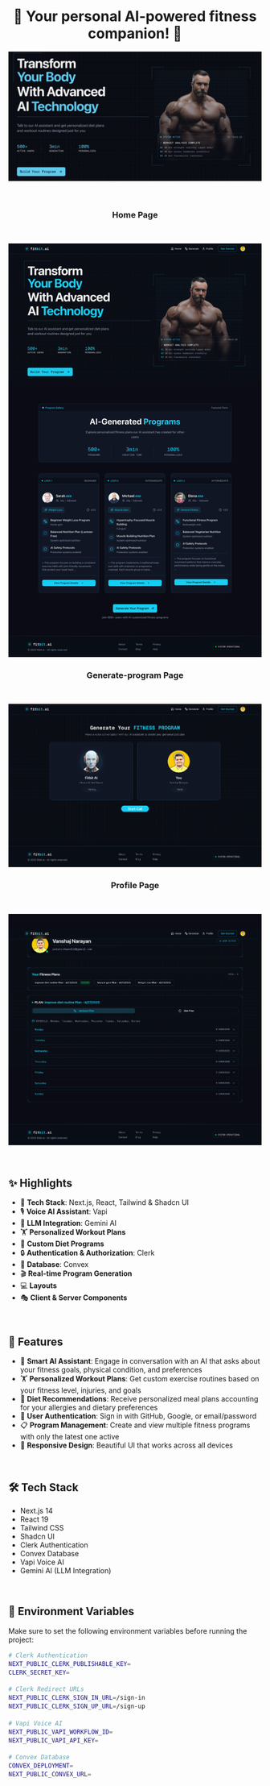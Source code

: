<h1 align="center">💪 Your personal AI-powered fitness companion! 🤖</h1>


   ![image alt](/public/poster.png)

   <br>
    
  <h3 align="center">Home Page</h3> <br>
  
   ![image alt](/public/fitbit-ai.png)

   
  <h3 align="center">Generate-program Page</h3> <br>
  
   ![image alt](/public/generate_program.png)

   
  <h3 align="center">Profile Page</h3> <br>
  
   ![image alt](/public/profile_page.png)


   <br>

   ## ✨ Highlights

- 🚀 **Tech Stack**: Next.js, React, Tailwind & Shadcn UI
- 🎙️ **Voice AI Assistant**: Vapi
- 🧠 **LLM Integration**: Gemini AI
- 🏋️ **Personalized Workout Plans**
- 🥗 **Custom Diet Programs**
- 🔒 **Authentication & Authorization**: Clerk
- 💾 **Database**: Convex
- 🎬 **Real-time Program Generation**
- 💻 **Layouts**
- 🎭 **Client & Server Components**

<br>

## 🚀 Features

- 🤖 **Smart AI Assistant**: Engage in conversation with an AI that asks about your fitness goals, physical condition, and preferences
- 🏋️ **Personalized Workout Plans**: Get custom exercise routines based on your fitness level, injuries, and goals
- 🥗 **Diet Recommendations**: Receive personalized meal plans accounting for your allergies and dietary preferences
- 🔐 **User Authentication**: Sign in with GitHub, Google, or email/password
- 📋 **Program Management**: Create and view multiple fitness programs with only the latest one active
- 📱 **Responsive Design**: Beautiful UI that works across all devices


<br>

## 🛠️ Tech Stack

- Next.js 14
- React 19
- Tailwind CSS
- Shadcn UI
- Clerk Authentication
- Convex Database
- Vapi Voice AI
- Gemini AI (LLM Integration)

<br>


## 🔑 Environment Variables

Make sure to set the following environment variables before running the project:

```bash
# Clerk Authentication
NEXT_PUBLIC_CLERK_PUBLISHABLE_KEY=
CLERK_SECRET_KEY=

# Clerk Redirect URLs
NEXT_PUBLIC_CLERK_SIGN_IN_URL=/sign-in
NEXT_PUBLIC_CLERK_SIGN_UP_URL=/sign-up

# Vapi Voice AI
NEXT_PUBLIC_VAPI_WORKFLOW_ID=
NEXT_PUBLIC_VAPI_API_KEY=

# Convex Database
CONVEX_DEPLOYMENT=
NEXT_PUBLIC_CONVEX_URL=
